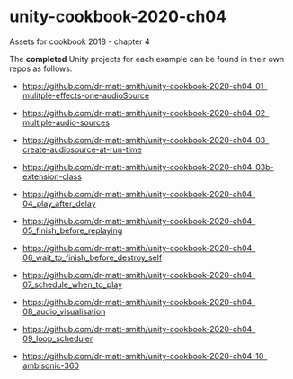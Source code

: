 # unity-cookbook-2020-ch04
Assets for cookbook 2018 - chapter 4

The **completed** Unity projects for each example can be found in their own repos as follows:

- https://github.com/dr-matt-smith/unity-cookbook-2020-ch04-01-mulitple-effects-one-audioSource

- https://github.com/dr-matt-smith/unity-cookbook-2020-ch04-02-multiple-audio-sources

- https://github.com/dr-matt-smith/unity-cookbook-2020-ch04-03-create-audiosource-at-run-time

- https://github.com/dr-matt-smith/unity-cookbook-2020-ch04-03b-extension-class

- https://github.com/dr-matt-smith/unity-cookbook-2020-ch04-04_play_after_delay

- https://github.com/dr-matt-smith/unity-cookbook-2020-ch04-05_finish_before_replaying

- https://github.com/dr-matt-smith/unity-cookbook-2020-ch04-06_wait_to_finish_before_destroy_self

- https://github.com/dr-matt-smith/unity-cookbook-2020-ch04-07_schedule_when_to_play

- https://github.com/dr-matt-smith/unity-cookbook-2020-ch04-08_audio_visualisation

- https://github.com/dr-matt-smith/unity-cookbook-2020-ch04-09_loop_scheduler

- https://github.com/dr-matt-smith/unity-cookbook-2020-ch04-10-ambisonic-360


